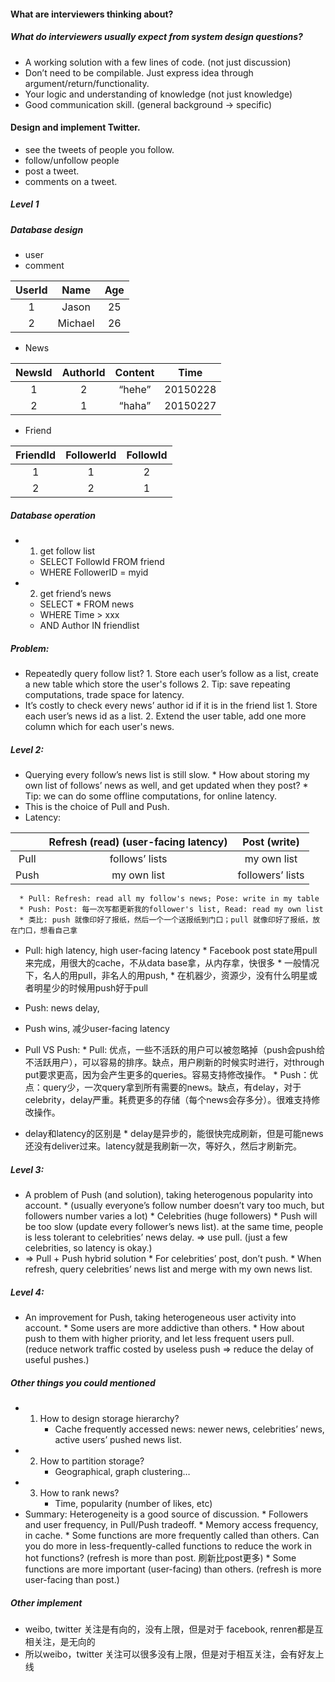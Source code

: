 #### What are interviewers thinking about?
##### What do interviewers usually expect from system design questions?
* A working solution with a few lines of code. (not just discussion)
* Don’t need to be compilable. Just express idea through argument/return/functionality.
* Your logic and understanding of knowledge (not just knowledge)
* Good communication skill. (general background -> specific)

#### Design and implement Twitter.
* see the tweets of people you follow.
* follow/unfollow people
* post a tweet.
* comments on a tweet.

##### Level 1
##### Database design
* user
* comment

| UserId | Name | Age | 
|:---:|:---:|:---:|
| 1 | Jason | 25 | 
| 2 | Michael | 26 |

* News

| NewsId | AuthorId | Content | Time |
|:---:|:---:|:---:|:--:|
| 1 | 2 | “hehe” | 20150228 | 
| 2 | 1 | “haha” | 20150227 |

* Friend 

| FriendId | FollowerId | FollowId |
|:---:|:---:|:---:|
| 1 | 1 | 2 |
| 2 | 2 | 1 |

##### Database operation
* 1. get follow list
    * SELECT FollowId FROM friend
    * WHERE FollowerID = myid
* 2. get friend’s news
    * SELECT * FROM news
    * WHERE Time > xxx
    * AND Author IN friendlist

##### Problem:
* Repeatedly query follow list?
      1. Store each user’s follow as a list, create a new table which store the user's follows 
      2. Tip: save repeating computations, trade space for latency.
* It’s costly to check every news’ author id if it is in the friend list
      1. Store each user’s news id as a list.
      2. Extend the user table, add one more column which for each user's news. 

##### Level 2:
* Querying every follow’s news list is still slow.
      * How about storing my own list of follows’ news as well, and get updated when they post?
      * Tip: we can do some offline computations, for online latency.
* This is the choice of Pull and Push.
* Latency:
   
| | Refresh (read) (user-facing latency) | Post (write) |
|:---:|:---:|:---:|
| Pull | follows’ lists | my own list |
| Push | my own list | followers’ lists |

      * Pull: Refresh: read all my follow's news; Pose: write in my table
      * Push: Post: 每一次写都更新我的follower's list, Read: read my own list 
      * 类比: push 就像印好了报纸，然后一个一个送报纸到门口；pull 就像印好了报纸，放在门口，想看自己拿
   
* Pull: high latency, high user-facing latency 
      * Facebook post state用pull来完成，用很大的cache，不从data base拿，从内存拿，快很多
      * 一般情况下，名人的用pull，非名人的用push,
      * 在机器少，资源少，没有什么明星或者明星少的时候用push好于pull
      
* Push: news delay, 
* Push wins, 减少user-facing latency 
* Pull VS Push:
      * Pull: 优点，一些不活跃的用户可以被忽略掉（push会push给不活跃用户），可以容易的排序。缺点，用户刷新的时候实时进行，对through put要求更高，因为会产生更多的queries。容易支持修改操作。
      * Push：优点：query少，一次query拿到所有需要的news。缺点，有delay，对于celebrity，delay严重。耗费更多的存储（每个news会存多分）。很难支持修改操作。
* delay和latency的区别是
      * delay是异步的，能很快完成刷新，但是可能news还没有deliver过来。latency就是我刷新一次，等好久，然后才刷新完。


##### Level 3:
* A problem of Push (and solution), taking heterogenous popularity into account.
      * (usually everyone’s follow number doesn’t vary too much, but followers number varies a lot)
      * Celebrities (huge followers)
         * Push will be too slow (update every follower’s news list). at the same time, people is less tolerant to celebrities’ news delay. => use pull. (just a few celebrities, so latency is okay.)
* => Pull + Push hybrid solution
      * For celebrities’ post, don’t push.
      * When refresh, query celebrities’ news list and merge with my own news list.

##### Level 4:
* An improvement for Push, taking heterogeneous user activity into account.
      * Some users are more addictive than others.
         * How about push to them with higher priority, and let less frequent users pull. (reduce network traffic costed by useless push => reduce the delay of useful pushes.)
         
##### Other things you could mentioned 
* 1. How to design storage hierarchy?
      * Cache frequently accessed news: newer news, celebrities’ news, active users’ pushed news list.
* 2. How to partition storage?
      * Geographical, graph clustering…
* 3. How to rank news?
      * Time, popularity (number of likes, etc)
* Summary: Heterogeneity is a good source of discussion.
      * Followers and user frequency, in Pull/Push tradeoff.
      * Memory access frequency, in cache.
      * Some functions are more frequently called than others. Can you do more in less-frequently-called functions to reduce the work in hot functions? (refresh is more than post. 刷新比post更多)
      * Some functions are more important (user-facing) than others. (refresh is more user-facing than post.)
      
##### Other implement 
* weibo, twitter 关注是有向的，没有上限，但是对于 facebook, renren都是互相关注，是无向的
* 所以weibo，twitter 关注可以很多没有上限，但是对于相互关注，会有好友上线
